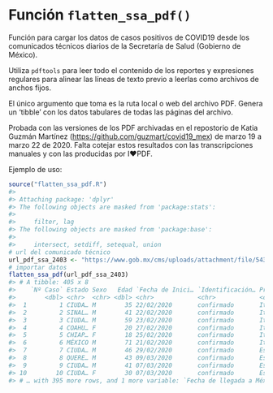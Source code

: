 
<!-- README.md is generated from README.Rmd. Please edit that file -->

# Función `flatten_ssa_pdf()`

<!-- badges: start -->

<!-- badges: end -->

Función para cargar los datos de casos positivos de COVID19 desde los
comunicados técnicos diarios de la Secretaría de Salud (Gobierno de
México).

Utiliza `pdftools` para leer todo el contenido de los reportes y
expresiones regulares para alinear las líneas de texto previo a leerlas
como archivos de anchos fijos.

El único argumento que toma es la ruta local o web del archivo PDF.
Genera un ‘tibble’ con los datos tabulares de todas las páginas del
archivo.

Probada con las versiones de los PDF archivadas en el repostorio de
Katia Guzmán Martínez (<https://github.com/guzmart/covid19_mex>) de
marzo 19 a marzo 22 de 2020. Falta cotejar estos resultados con las
transcripciones manuales y con las producidas por I♥️PDF.

Ejemplo de uso:

``` r
source("flatten_ssa_pdf.R")
#> 
#> Attaching package: 'dplyr'
#> The following objects are masked from 'package:stats':
#> 
#>     filter, lag
#> The following objects are masked from 'package:base':
#> 
#>     intersect, setdiff, setequal, union
# url del comunicado técnico
url_pdf_ssa_2403 <- "https://www.gob.mx/cms/uploads/attachment/file/543205/Tabla_casos_positivos_COVID-19_resultado_InDRE_2020.03.24.pdf"
# importar datos
flatten_ssa_pdf(url_pdf_ssa_2403)
#> # A tibble: 405 x 8
#>    `Nº Caso` Estado Sexo   Edad `Fecha de Inici… `Identificación… Procedencia
#>        <dbl> <chr>  <chr> <dbl> <chr>            <chr>            <chr>      
#>  1         1 CIUDA… M        35 22/02/2020       confirmado       Italia     
#>  2         2 SINAL… M        41 22/02/2020       confirmado       Italia     
#>  3         3 CIUDA… M        59 23/02/2020       confirmado       Italia     
#>  4         4 COAHU… F        20 27/02/2020       confirmado       Italia     
#>  5         5 CHIAP… F        18 25/02/2020       confirmado       Italia     
#>  6         6 MÉXICO M        71 21/02/2020       confirmado       Italia     
#>  7         7 CIUDA… M        46 29/02/2020       confirmado       Estados Un…
#>  8         8 QUERE… M        43 09/03/2020       confirmado       España     
#>  9         9 CIUDA… M        41 07/03/2020       confirmado       Estados Un…
#> 10        10 CIUDA… F        30 07/03/2020       confirmado       España     
#> # … with 395 more rows, and 1 more variable: `Fecha de llegada a México` <chr>
```
